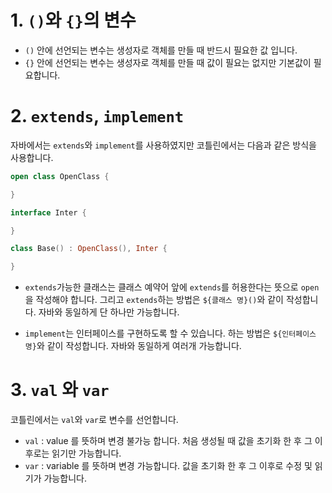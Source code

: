 # 1. `()`와 `{}`의 변수

- `()` 안에 선언되는 변수는 생성자로 객체를 만들 때 반드시 필요한 값 입니다.
- `{}` 안에 선언되는 변수는 생성자로 객체를 만들 때 값이 필요는 없지만 기본값이 필요합니다.

# 2. `extends`, `implement`

자바에서는 `extends`와 `implement`를 사용하였지만 코틀린에서는 다음과 같은 방식을 사용합니다.

```kotlin
open class OpenClass {

}

interface Inter {

}

class Base() : OpenClass(), Inter {

}
```

- `extends`가능한 클래스는 클래스 예약어 앞에 `extends`를 허용한다는 뜻으로 `open`을 작성해야 합니다.
  그리고 `extends`하는 방법은 `${클래스 명}()`와 같이 작성합니다. 자바와 동일하게 단 하나만 가능합니다.

- `implement`는 인터페이스를 구현하도록 할 수 있습니다. 하는 방법은 `${인터페이스 명}`와 같이 작성합니다. 자바와 동일하게 여러개 가능합니다.

# 3. `val` 와 `var`

코틀린에서는 `val`와 `var`로 변수를 선언합니다.

- `val` : value 를 뜻하며 변경 불가능 합니다. 처음 생성될 때 값을 초기화 한 후 그 이후로는 읽기만 가능합니다.
- `var` : variable 를 뜻하며 변경 가능합니다. 값을 초기화 한 후 그 이후로 수정 및 읽기가 가능합니다.